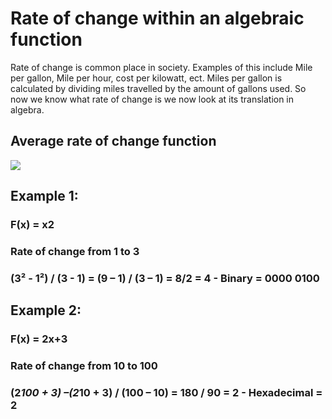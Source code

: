 # Rate of change within an algebraic function

Rate of change is common place in society. Examples of this include Mile per gallon, Mile per hour, cost per kilowatt, ect. Miles per gallon is calculated by dividing miles travelled by the amount of gallons used. So now we know what rate of change is we now look at its translation in algebra. 

## Average rate of change function
![](https://i.imgur.com/3iYZiVO.png)


## Example 1:


### F(x) = x2 


### Rate of change from 1 to 3 


### (3² - 1²) / (3 - 1) = (9 – 1) / (3 – 1) = 8/2 = 4     -     Binary = 0000 0100 

## Example 2:


### F(x) = 2x+3 


### Rate of change from 10 to 100 


### (2*100 + 3) –(2*10 + 3) / (100 – 10) = 180 / 90 = 2    -   Hexadecimal = 2 



